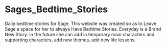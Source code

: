 # Sages_Bedtime_Stories
Daily bedtime stories for Sage.
This website was created so as to Leave Sage
a space for her to always Have 
Bedtime Stories. Everyday is a Brand New Story.
In the future she can add in temporary main characters and supporting 
characters, add new themes, add new life lessons.
